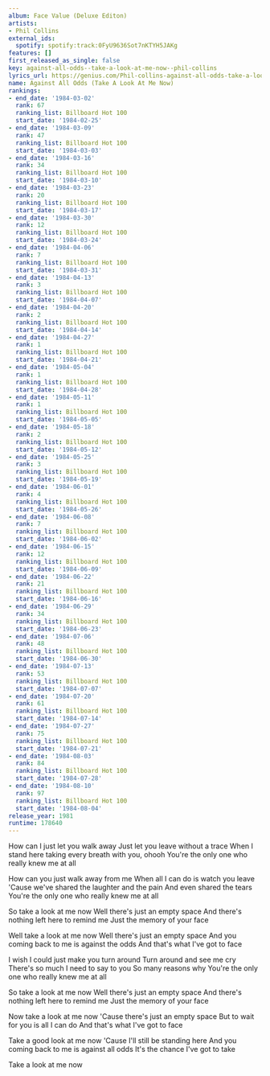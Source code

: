 ```yaml
---
album: Face Value (Deluxe Editon)
artists:
- Phil Collins
external_ids:
  spotify: spotify:track:0FyU9636Sot7nKTYH5JAKg
features: []
first_released_as_single: false
key: against-all-odds--take-a-look-at-me-now--phil-collins
lyrics_url: https://genius.com/Phil-collins-against-all-odds-take-a-look-lyrics
name: Against All Odds (Take A Look At Me Now)
rankings:
- end_date: '1984-03-02'
  rank: 67
  ranking_list: Billboard Hot 100
  start_date: '1984-02-25'
- end_date: '1984-03-09'
  rank: 47
  ranking_list: Billboard Hot 100
  start_date: '1984-03-03'
- end_date: '1984-03-16'
  rank: 34
  ranking_list: Billboard Hot 100
  start_date: '1984-03-10'
- end_date: '1984-03-23'
  rank: 20
  ranking_list: Billboard Hot 100
  start_date: '1984-03-17'
- end_date: '1984-03-30'
  rank: 12
  ranking_list: Billboard Hot 100
  start_date: '1984-03-24'
- end_date: '1984-04-06'
  rank: 7
  ranking_list: Billboard Hot 100
  start_date: '1984-03-31'
- end_date: '1984-04-13'
  rank: 3
  ranking_list: Billboard Hot 100
  start_date: '1984-04-07'
- end_date: '1984-04-20'
  rank: 2
  ranking_list: Billboard Hot 100
  start_date: '1984-04-14'
- end_date: '1984-04-27'
  rank: 1
  ranking_list: Billboard Hot 100
  start_date: '1984-04-21'
- end_date: '1984-05-04'
  rank: 1
  ranking_list: Billboard Hot 100
  start_date: '1984-04-28'
- end_date: '1984-05-11'
  rank: 1
  ranking_list: Billboard Hot 100
  start_date: '1984-05-05'
- end_date: '1984-05-18'
  rank: 2
  ranking_list: Billboard Hot 100
  start_date: '1984-05-12'
- end_date: '1984-05-25'
  rank: 3
  ranking_list: Billboard Hot 100
  start_date: '1984-05-19'
- end_date: '1984-06-01'
  rank: 4
  ranking_list: Billboard Hot 100
  start_date: '1984-05-26'
- end_date: '1984-06-08'
  rank: 7
  ranking_list: Billboard Hot 100
  start_date: '1984-06-02'
- end_date: '1984-06-15'
  rank: 12
  ranking_list: Billboard Hot 100
  start_date: '1984-06-09'
- end_date: '1984-06-22'
  rank: 21
  ranking_list: Billboard Hot 100
  start_date: '1984-06-16'
- end_date: '1984-06-29'
  rank: 34
  ranking_list: Billboard Hot 100
  start_date: '1984-06-23'
- end_date: '1984-07-06'
  rank: 48
  ranking_list: Billboard Hot 100
  start_date: '1984-06-30'
- end_date: '1984-07-13'
  rank: 53
  ranking_list: Billboard Hot 100
  start_date: '1984-07-07'
- end_date: '1984-07-20'
  rank: 61
  ranking_list: Billboard Hot 100
  start_date: '1984-07-14'
- end_date: '1984-07-27'
  rank: 75
  ranking_list: Billboard Hot 100
  start_date: '1984-07-21'
- end_date: '1984-08-03'
  rank: 84
  ranking_list: Billboard Hot 100
  start_date: '1984-07-28'
- end_date: '1984-08-10'
  rank: 97
  ranking_list: Billboard Hot 100
  start_date: '1984-08-04'
release_year: 1981
runtime: 178640
---
```

How can I just let you walk away
Just let you leave without a trace
When I stand here taking every breath with you, ohooh
You're the only one who really knew me at all

How can you just walk away from me
When all I can do is watch you leave
'Cause we've shared the laughter and the pain
And even shared the tears
You're the only one who really knew me at all

So take a look at me now
Well there's just an empty space
And there's nothing left here to remind me
Just the memory of your face

Well take a look at me now
Well there's just an empty space
And you coming back to me is against the odds
And that's what I've got to face

I wish I could just make you turn around
Turn around and see me cry
There's so much I need to say to you
So many reasons why
You're the only one who really knew me at all

So take a look at me now
Well there's just an empty space
And there's nothing left here to remind me
Just the memory of your face

Now take a look at me now
'Cause there's just an empty space
But to wait for you is all I can do
And that's what I've got to face

Take a good look at me now
'Cause I'll still be standing here
And you coming back to me is against all odds
It's the chance I've got to take

Take a look at me now
